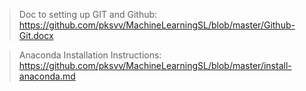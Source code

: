 > Doc to setting up GIT and Github: https://github.com/pksvv/MachineLearningSL/blob/master/Github-Git.docx


> Anaconda Installation Instructions: https://github.com/pksvv/MachineLearningSL/blob/master/install-anaconda.md
